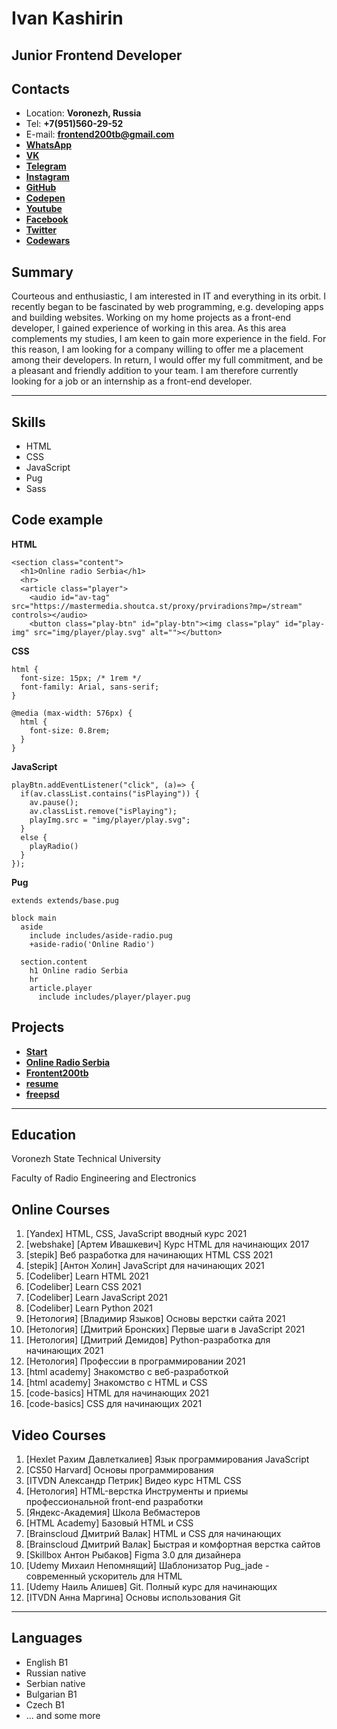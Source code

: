 # Ivan Kashirin

## Junior Frontend Developer

## Contacts

* Location: **Voronezh, Russia**
* Tel: **+7(951)560-29-52**
* E-mail: **frontend200tb@gmail.com**
* **[WhatsApp](https://wa.me/79507658158)**
* **[VK](https://vk.com/benchpress250)**
* **[Telegram](https://t.me/Frontend200tb)**
* **[Instagram](https://www.instagram.com/frontend200tb/)**
* **[GitHub](https://github.com/frontend200tb)**
* **[Codepen](https://codepen.io/ivan200tb/)**
* **[Youtube](https://www.youtube.com/channel/UCxQkWhcXUes0CdxvJH3B7Ug)**
* **[Facebook](https://www.facebook.com/frontend200tb)**
* **[Twitter](https://twitter.com/frontend200tb)**
* **[Codewars](https://www.codewars.com/users/frontend200tb)**

## Summary

Courteous and enthusiastic, I am interested in IT and everything in its orbit. I recently began to be fascinated by web programming, e.g. developing apps and building websites. Working on my home projects as a front-end developer, I gained experience of working in this area. 
As this area complements my studies, I am keen to gain more experience in the field. For this reason, I am looking for a company willing to offer me a placement among their developers. In return, I would offer my full commitment, and be a pleasant and friendly addition to your team.
I am therefore currently looking for a job or an internship as a front-end developer.

***

## Skills

+ HTML
+ CSS
+ JavaScript
+ Pug
+ Sass

## Code example

**HTML**
```
<section class="content">
  <h1>Online radio Serbia</h1>
  <hr>
  <article class="player">
    <audio id="av-tag" src="https://mastermedia.shoutca.st/proxy/prviradions?mp=/stream" controls></audio>
    <button class="play-btn" id="play-btn"><img class="play" id="play-img" src="img/player/play.svg" alt=""></button>
```

**CSS**
```
html {
  font-size: 15px; /* 1rem */
  font-family: Arial, sans-serif;
}

@media (max-width: 576px) {
  html {
    font-size: 0.8rem;
  }
}
```

**JavaScript**
```
playBtn.addEventListener("click", (a)=> {
  if(av.classList.contains("isPlaying")) {
    av.pause();
    av.classList.remove("isPlaying");
    playImg.src = "img/player/play.svg";
  }
  else {
    playRadio()
  }
});

```

**Pug**
```
extends extends/base.pug

block main
  aside
    include includes/aside-radio.pug
    +aside-radio('Online Radio')

  section.content
    h1 Online radio Serbia
    hr
    article.player
      include includes/player/player.pug
```

## Projects

* **[Start](https://frontend200tb.github.io/start/)**
* **[Online Radio Serbia](https://frontend200tb.github.io/radio/)**
* **[Frontent200tb](https://frontend200tb.github.io/200tb/frontend/frontend.html)**
* **[resume](https://frontend200tb.github.io/resume/)**
* **[freepsd](https://frontend200tb.github.io/freepsd/)**

***

## Education

Voronezh State Technical University

Faculty of Radio Engineering and Electronics


## Online Courses

1. [Yandex] HTML, CSS, JavaScript вводный курс 2021
2. [webshake] [Артем Ивашкевич] Курс HTML для начинающих 2017
3. [stepik] Веб разработка для начинающих HTML CSS 2021
4. [stepik] [Антон Холин] JavaScript для начинающих 2021
5. [Codeliber] Learn HTML 2021
6. [Codeliber] Learn CSS 2021
7. [Codeliber] Learn JavaScript 2021
8. [Codeliber] Learn Python 2021
9. [Нетология] [Владимир Языков] Основы верстки сайта 2021
10. [Нетология] [Дмитрий Бронских] Первые шаги в JavaScript 2021
11. [Нетология] [Дмитрий Демидов] Python-разработка для начинающих 2021
12. [Нетология] Профессии в программировании 2021
13. [html academy] Знакомство с веб-разработкой
14. [html academy] Знакомство с HTML и CSS
15. [code-basics] HTML для начинающих 2021
16. [code-basics] CSS для начинающих 2021

## Video Courses

1. [Hexlet Рахим Давлеткалиев] Язык программирования JavaScript
2. [CS50 Harvard] Основы программирования
3. [ITVDN Александр Петрик] Видео курс HTML CSS
4. [Нетология] HTML-верстка Инструменты и приемы профессиональной front-end разработки
5. [Яндекс-Академия] Школа Вебмастеров
6. [HTML Academy] Базовый HTML и CSS
7. [Brainscloud Дмитрий Валак] HTML и CSS для начинающих
8. [Brainscloud Дмитрий Валак] Быстрая и комфортная верстка сайтов
9. [Skillbox Антон Рыбаков] Figma 3.0 для дизайнера
10. [Udemy Михаил Непомнящий] Шаблонизатор Pug_jade - современный ускоритель для HTML
11. [Udemy Наиль Алишев] Git. Полный курс для начинающих
12. [ITVDN Анна Маргина] Основы использования Git

***

## Languages

- English B1
- Russian native
- Serbian native
- Bulgarian B1
- Czech B1
- ... and some more
